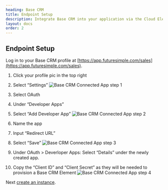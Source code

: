 ```yaml
---
heading: Base CRM
title: Endpoint Setup
description: Integrate Base CRM into your application via the Cloud Elements APIs.
layout: docs
order: 2
---
```

## Endpoint Setup

Log in to your Base CRM profile at [https://app.futuresimple.com/sales](https://app.futuresimple.com/sales).
1. Click your profile pic in the top right

2. Select “Settings”
![Base CRM Connected App step 1](http://cloud-elements.com/wp-content/uploads/2015/10/BaseCRMAPI1.png)

3. Select OAuth

4. Under “Developer Apps”

5. Select “Add Developer App”
![Base CRM Connected App step 2](http://cloud-elements.com/wp-content/uploads/2015/10/BaseCRMAPI2.png)

6. Name the app

7. Input “Redirect URL”

8. Select “Save”
![Base CRM Connected App step 3](http://cloud-elements.com/wp-content/uploads/2015/10/BaseCRMAPI3.png)


9. Under OAuth > Deverloper Apps: Select “Details” under the newly created app.

10. Copy the “Client ID” and “Client Secret” as they will be needed to provision a Base CRM Element
![Base CRM Connected App step 4](http://cloud-elements.com/wp-content/uploads/2015/10/BaseCRMAPI4.png)

Next [create an instance](basecrm-create-instance.html).
